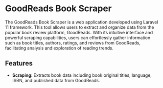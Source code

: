 # GoodReads Book Scraper

The GoodReads Book Scraper is a web application developed using Laravel 11 framework. This tool allows users to extract and organize data from the popular book review platform, GoodReads. With its intuitive interface and powerful scraping capabilities, users can effortlessly gather information such as book titles, authors, ratings, and reviews from GoodReads, facilitating analysis and exploration of reading trends.

## Features

- **Scraping**: Extracts book data including  book original titles, language, ISBN, and published data from GoodReads.
